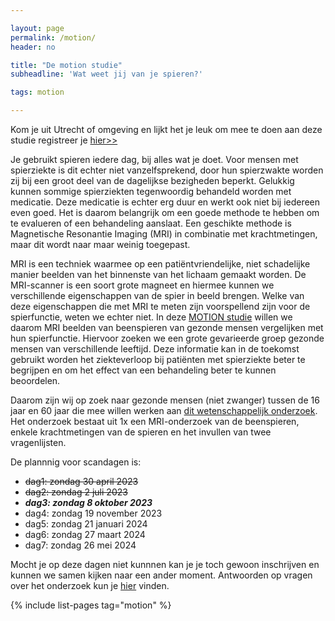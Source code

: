 ```yaml
---

layout: page
permalink: /motion/
header: no

title: "De motion studie"
subheadline: 'Wat weet jij van je spieren?'

tags: motion

---
```


Kom je uit Utrecht of omgeving en lijkt het je leuk om mee te doen aan deze studie registreer je [hier>>](/motion/registratie/)

Je gebruikt spieren iedere dag, bij alles wat je doet. Voor mensen met spierziekte is dit echter niet vanzelfsprekend, door hun spierzwakte worden zij bij een groot deel van de dagelijkse bezigheden beperkt. Gelukkig kunnen sommige spierziekten tegenwoordig behandeld worden met medicatie. Deze medicatie is echter erg duur en werkt ook niet bij iedereen even goed. Het is daarom belangrijk om een goede methode te hebben om te evalueren of een behandeling aanslaat. Een geschikte methode is Magnetische Resonantie Imaging (MRI) in combinatie met krachtmetingen, maar dit wordt naar maar weinig toegepast.

MRI is een techniek waarmee op een patiëntvriendelijke, niet schadelijke manier beelden van het binnenste van het lichaam gemaakt worden. De MRI-scanner is een soort grote magneet en hiermee kunnen we verschillende eigenschappen van de spier in beeld brengen. Welke van deze eigenschappen die met MRI te meten zijn voorspellend zijn voor de spierfunctie, weten we echter niet. In deze [MOTION studie](/motion/onderzoek/) willen we daarom MRI beelden van beenspieren van gezonde mensen vergelijken met hun spierfunctie. Hiervoor zoeken we een grote gevarieerde groep gezonde mensen van verschillende leeftijd. Deze informatie kan in de toekomst gebruikt worden het ziekteverloop bij patiënten met spierziekte beter te begrijpen en om het effect van een behandeling beter te kunnen beoordelen.

Daarom zijn wij op zoek naar gezonde mensen (niet zwanger) tussen de 16 jaar en 60 jaar die mee willen werken aan [dit wetenschappelijk onderzoek](/motion/onderzoek/). Het onderzoek bestaat uit 1x een MRI-onderzoek van de beenspieren, enkele krachtmetingen van de spieren en het invullen van twee vragenlijsten.

De plannnig voor scandagen is:

- ~~dag1: zondag 30 april 2023~~
- ~~dag2: zondag 2 juli 2023~~
- ***dag3: zondag 8 oktober 2023***
- dag4: zondag 19 november 2023
- dag5: zondag 21 januari 2024
- dag6: zondag 27 maart 2024
- dag7: zondag 26 mei 2024

Mocht je op deze dagen niet kunnnen kan je je toch gewoon inschrijven en kunnen we samen kijken naar een ander moment. 
Antwoorden op vragen over het onderzoek kun je [hier](/motion/vragen/) vinden.

{% include list-pages tag="motion" %}
